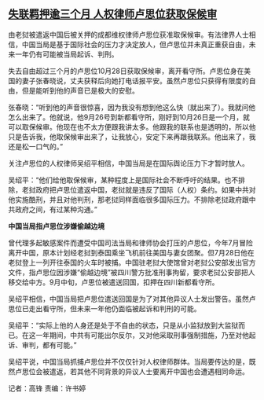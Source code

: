 <!--1698654748000-->
[失联羁押逾三个月 人权律师卢思位获取保候审](https://www.rfa.org/mandarin/yataibaodao/gf-10302023043219.html)
------

<p>由老挝被遣返中国后被关押的成都维权律师卢思位获准取保候审。有法律界人士相信，中国当局是基于国际社会的压力才决定放人，但卢思位并未真正重获自由，未来一年仍有可能被当局起诉、判刑。</p><p>失去自由超过三个月的卢思位10月28日获取保候审，离开看守所。卢思位身在美国的妻子张春晓说，丈夫获释后向她打电话报平安。虽然卢思位只获得有限度的自由，但是能听到他的声音已是极大的安慰。</p><p>张春晓：“听到他的声音很惊喜，因为我没有想到他这么快（就出来了）。我就问他怎么出来了。他就说，他9月26号到新都看守所，刚好到10月26日是一个月，就可以取保候审。他现在也不太方便跟我讲太多。他跟我的联系也是透明的，所以他只是告诉我，他取保候审出来了，让我放心，安定下来再跟我联系。他出来了，我还是松一口气的。”</p><p>关注卢思位的人权律师吴绍平相信，中国当局是在国际舆论压力下才暂时放人。</p><p>吴绍平：“他们给他取保候审，某种程度上是国际社会不断呼吁的结果。也不排除，老挝政府把卢思位遣返中国，老挝就是违反了国际（人权）条约。如果中共对他实施酷刑，并且对他判刑，那老挝同样面临很多国际压力。不排除老挝政府跟中共政府之间，有过某种沟通。”</p><p><strong>中国当局指卢思位涉嫌偷越边境</strong></p><p>曾代理多起敏感案件而遭受中国司法当局和律师协会打压的卢思位，今年7月冒险离开中国，原本计划经老挝到泰国乘坐飞机前往美国与妻女团聚。但7月28日他在老挝登上一列开往泰国的火车时被捕。中国驻老挝大使馆曾对老挝公安部发出官方文件，指卢思位因涉嫌“偷越边境”被四川警方批准刑事拘留，要求老挝公安部把人移交给中方。9月中旬，卢思位被遣送回国，扣押在四川新都看守所。</p><p>吴绍平相信，中国当局把卢思位遣送回国是为了对其他异议人士发出警告。虽然卢思位已走出看守所，但未来一年他仍面临被起诉和判刑的可能。</p><p>吴绍平：“实际上他的人身还是处于不自由的状态，只是从小监狱放到大监狱而已。在这一年期间，中共有可能出尔反尔，又对他采取刑事强制措施，乃至对他起诉、审判，都有可能。”</p><p>吴绍平说，中国当局抓捕卢思位并不仅仅针对人权律师群体。当局要传达的是，既然卢思位会被遣返，若其他不同背景的异议人士要离开中国也会遭遇相同命运。</p><p>记者：高锋 责编：许书婷</p>
